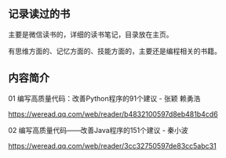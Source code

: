 ## 记录读过的书

主要是微信读书的，详细的读书笔记，目录放在主页。

有思维方面的、记忆方面的、技能方面的，主要还是编程相关的书籍。



## 内容简介

01 编写高质量代码：改善Python程序的91个建议 - 张颖 赖勇浩

https://weread.qq.com/web/reader/b4832100597d8eb481b4cd6



02 编写高质量代码——改善Java程序的151个建议 - 秦小波

https://weread.qq.com/web/reader/3cc32750597de83cc5abc31
